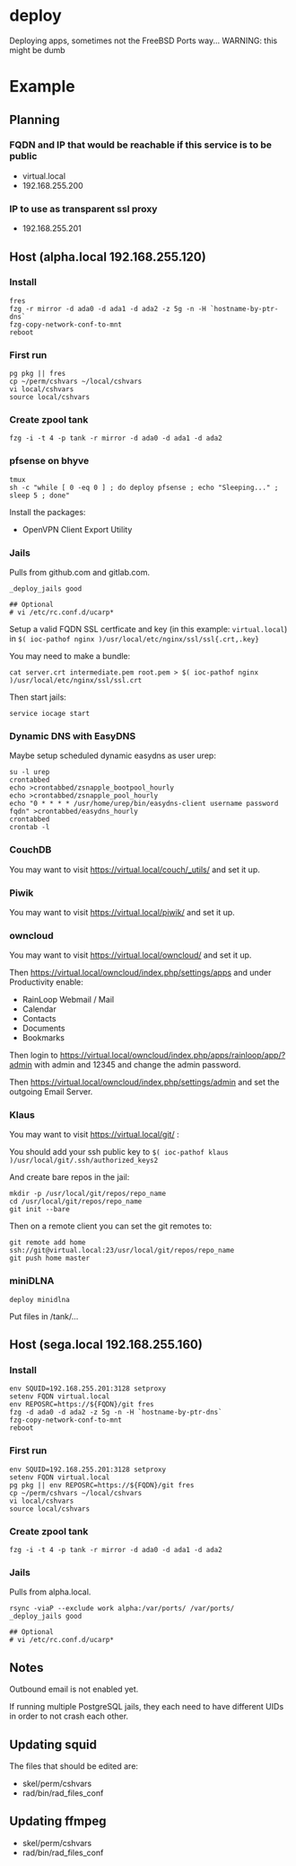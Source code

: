 # deploy
Deploying apps, sometimes not the FreeBSD Ports way... WARNING: this might be dumb

# Example

## Planning

### FQDN and IP that would be reachable if this service is to be public
- virtual.local
- 192.168.255.200

### IP to use as transparent ssl proxy
- 192.168.255.201

## Host (alpha.local 192.168.255.120)

### Install

```
fres
fzg -r mirror -d ada0 -d ada1 -d ada2 -z 5g -n -H `hostname-by-ptr-dns`
fzg-copy-network-conf-to-mnt
reboot
```

### First run

```
pg pkg || fres
cp ~/perm/cshvars ~/local/cshvars
vi local/cshvars
source local/cshvars
```

### Create zpool tank

```
fzg -i -t 4 -p tank -r mirror -d ada0 -d ada1 -d ada2
```

### pfsense on bhyve

```
tmux
sh -c "while [ 0 -eq 0 ] ; do deploy pfsense ; echo "Sleeping..." ; sleep 5 ; done"
```

Install the packages:
- OpenVPN Client Export Utility

### Jails

Pulls from github.com and gitlab.com.

```
_deploy_jails good

## Optional
# vi /etc/rc.conf.d/ucarp*
```

Setup a valid FQDN SSL certficate and key (in this example: `virtual.local`) in `$( ioc-pathof nginx )/usr/local/etc/nginx/ssl/ssl{.crt,.key}`

You may need to make a bundle:

```
cat server.crt intermediate.pem root.pem > $( ioc-pathof nginx )/usr/local/etc/nginx/ssl/ssl.crt
```

Then start jails:

```
service iocage start
```

### Dynamic DNS with EasyDNS

Maybe setup scheduled dynamic easydns as user urep:

```
su -l urep
crontabbed
echo >crontabbed/zsnapple_bootpool_hourly
echo >crontabbed/zsnapple_pool_hourly
echo "0 * * * * /usr/home/urep/bin/easydns-client username password fqdn" >crontabbed/easydns_hourly
crontabbed
crontab -l
```

### CouchDB

You may want to visit https://virtual.local/couch/_utils/ and set it up.

### Piwik

You may want to visit https://virtual.local/piwik/ and set it up.

### owncloud

You may want to visit https://virtual.local/owncloud/ and set it up.

Then https://virtual.local/owncloud/index.php/settings/apps and under Productivity enable:

- RainLoop Webmail / Mail
- Calendar
- Contacts
- Documents
- Bookmarks

Then login to https://virtual.local/owncloud/index.php/apps/rainloop/app/?admin with admin and 12345 and change the admin password.

Then https://virtual.local/owncloud/index.php/settings/admin and set the outgoing Email Server.

### Klaus

You may want to visit https://virtual.local/git/ :

You should add your ssh public key to `$( ioc-pathof klaus )/usr/local/git/.ssh/authorized_keys2`

And create bare repos in the jail:

```
mkdir -p /usr/local/git/repos/repo_name
cd /usr/local/git/repos/repo_name
git init --bare
```

Then on a remote client you can set the git remotes to:

```
git remote add home ssh://git@virtual.local:23/usr/local/git/repos/repo_name
git push home master
```

### miniDLNA

```
deploy minidlna
```

Put files in /tank/...

## Host (sega.local 192.168.255.160)

### Install

```
env SQUID=192.168.255.201:3128 setproxy
setenv FQDN virtual.local
env REPOSRC=https://${FQDN}/git fres
fzg -d ada0 -d ada2 -z 5g -n -H `hostname-by-ptr-dns`
fzg-copy-network-conf-to-mnt
reboot
```

### First run

```
env SQUID=192.168.255.201:3128 setproxy
setenv FQDN virtual.local
pg pkg || env REPOSRC=https://${FQDN}/git fres
cp ~/perm/cshvars ~/local/cshvars
vi local/cshvars
source local/cshvars
```

### Create zpool tank

```
fzg -i -t 4 -p tank -r mirror -d ada0 -d ada1 -d ada2
```

### Jails

Pulls from alpha.local.

```
rsync -viaP --exclude work alpha:/var/ports/ /var/ports/
_deploy_jails good

## Optional
# vi /etc/rc.conf.d/ucarp*
```

## Notes

Outbound email is not enabled yet.

If running multiple PostgreSQL jails, they each need to have different UIDs in order to not crash each other.


## Updating squid

The files that should be edited are:

- skel/perm/cshvars
- rad/bin/rad_files_conf

## Updating ffmpeg

- skel/perm/cshvars
- rad/bin/rad_files_conf
